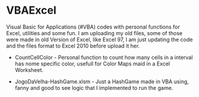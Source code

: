 # VBAExcel
Visual Basic for Applications (#VBA) codes with personal functions for Excel, utilities and some fun. I am uploading my old files, some of those were made in old Version of Excel, like Excel 97, I am just updating the code and the files format to Excel 2010 before upload it her.

- CountCellColor - Personal function to count how many cells in a interval has nome specific color, usefull for Color Maps maid in a Excel Worksheet.

- JogoDaVelha-HashGame.xlsm - Just a HashGame made in VBA using, fanny and good to see logic that I implemented to run the game.
